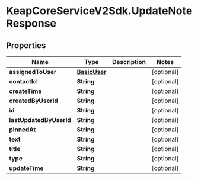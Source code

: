 # KeapCoreServiceV2Sdk.UpdateNoteResponse

## Properties

Name | Type | Description | Notes
------------ | ------------- | ------------- | -------------
**assignedToUser** | [**BasicUser**](BasicUser.md) |  | [optional] 
**contactId** | **String** |  | [optional] 
**createTime** | **String** |  | [optional] 
**createdByUserId** | **String** |  | [optional] 
**id** | **String** |  | [optional] 
**lastUpdatedByUserId** | **String** |  | [optional] 
**pinnedAt** | **String** |  | [optional] 
**text** | **String** |  | [optional] 
**title** | **String** |  | [optional] 
**type** | **String** |  | [optional] 
**updateTime** | **String** |  | [optional] 


